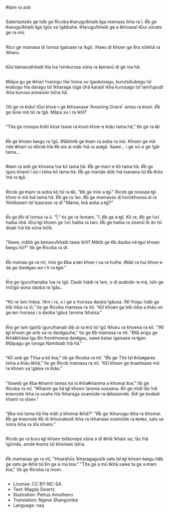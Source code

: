 ǂNam ra aob

##
Satertaxtsēs ge tsîb ge Ricoba ǂharuguǃkhaib ǁga mamasa ǀkha ra ī. ǁÎb ge ǂharuguǃkhaib ǁga ǃgûs xa ǃgâibahe. ǂHaruguǃkhaib ge a ǁkhoaxa! ǂGui xūnats ge ra mû.

##
Rico ge mamasa di ǃomsa ǀgaisase ra ǃkgō. ǀHaes di khoen ge ǁîra xōǀkhā ra ǃkharu.

##
ǂGui ǁamaxuǁhôadi hîa îxa ǃomkurusa xūna ra ǁamaxū di ge ǀoa hâ.

##
ǁNāpa gu ge ǂkhari ǃnairogu hîa ǃnona xu ǃgaoǂuisagu, kurutsikubegu tsî ǂnobogu hîa daragu tsî ǃkharaga ǀûga ūhâ karadi ǀkha kurusagu tsî ǀamiǃupudi ǀkha kurusa anisexūn tsîna hâ.

##
Ob ge ra ǁnâu! ǀGui khoe-i ge ǁkhoaxase ‘Amazing Grace' amsa ra ǂnuni. ǁÎb ge ǁūse mâ tsî ra ǃgâ. Mâpa xu i ra ǀkhī?

##
“Tita ge noxopa ǁnāti kōse îsase ra ǂnuni khoe-e ǁnâu tama hâ," tib ge ra ǂâi.

##
ǁÎb ge khoen ǁaegu ra ǃgû. ǁNātimîb ge ǂnam ra aoba ra mû. Khoen ge mâ ride ǂkhari ǀui dōrob hîa ǁîb ais ai mâb ǃnâ ra aoǂgā. Xawe... i ge xū-e ge ǃgâi tama...

##
ǂNam ra aob ge khoena ǃoa kō tama hâ. ǁÎb ge mari-e kō tama hâ. ǁÎb ge ǀguis khami ī xū-i tsîna kō tama hâ. ǁÎb ge maride dōb ǃnâ tsanana tsî ǁîb ǁhōs ǃnâ ra ǂgā.

##
Ricob ge ǂnam ra aoba kō tsî ra ǂâi, "ǁîb ge ǀnîsi a ǂgī."  Ricob ge noxopa ǂgī khoe-e mû tsâ tama hâ. ǁÎb ge ra ǃao. ǁÎb ge mamasas di horokhoesa ai ra ǃkhōbasen tsî tsaurase ra dî "Mama, ǁnā aoba a ǂgī?"

##
ǁÎs ge ǁîb di ǃomsa ra ū. "Î," tis ge ra ǃeream, "î, ǁîb ge a ǂgī. Kō re, ǁîb ge ǃuri haiba ūhâ. ǂGui ǂgī khoen ge ǃuri haiba ra tani. ǁÎb ge haiba ra sîsenū îb ān tsî doab ǃnâ hâ xūna hōǃâ.

##
“Xawe, mâtib ge ǁamaxuǃkhaib tawa ǀkhī? Mâtib ge ǁîb daoba nē ǂgui khoen ǁaegu hō?" tib ge Ricoba ra dî.

##
ǁÎb mamas ge ra mî, ǀnîsi go ǁîba a ǂan khoe-i xa ra huihe. ǁNāti ra hui khoe-e da ge daoǁgau-ao-i ti ra ǂgai."

##
ǁÎra ge ǀguruǃhanaba ǃoa ra ǃgû. Daob ǃnâdi ra ǃam, o di audode ra mâ, tsîn ge ǀnūǃgû-aona daoba ra ǃgâu.

##
“Kō re ǃam ǃnâsa. ǃAm i ra, o i ge a ǃnorasa daoba ǃgâusa. ǀNî ǃhūgu ǃnâb ge bib ǀōba ra ǀō," tis ge Ricoba mamasa ra mî. "ǂGī khoen ga bib ǀōba a ǁnâu on ge ǂan ǃnorasa i a daoba ǃgâus ǃaroma ǃkhaisa."

##
ǁÎra ge ǃam ǀgarib ǀguruǃhanab dib ai ra ǂnû tsî ǃgû ǃkharu ra khoena ra kō. "ǀNî ǂgī khoen ge arib xa ra daoǁgauhe," tis ge ǁîb mamasa ra mî. "ǁNā arigu ge ǁkhāǁkhāsa îgu ǁîn ǀhonkhoena daoǁgau, xawe kaise ǀgaisase ra ǂgan. ǁNāpagu ge ǀoroga Namibiab ǃnâ hâ."

##
“ǂGī aob ge TVsa a kō ǁoa," tib ge Ricoba ra mî. "ǁÎb ge TVs tsî ǂhôaǂgares tsîna a ǁnâu ǁkhā," tis ge Ricob mamasa ra mî. "ǂGī khoen ge ǁnaetisase mû ra khoen xa ǃgâise ra ǁnâu."

##
“Xaweb ge ǁîba ǂkhanin tamas ka io ǂhôaǂkhanina a khomai ǁoa," tib ge Ricoba ra mî. "ǂKhanin ge hâ ǂgī khoen ǃaroma xoasana. ǁÎn ge mîdi ǃâs ǃnâ ǂnaorode ǀkha ra xoahe hîa ǃkharaga xoamûde ra ǂâibasende. ǁÎdi ge kodedi khami ra sîsen."

##
“ǁîba mû tama hâ hîa mâti a khomai ǁkhā?"  "ǁÎb ge ǀkhunugu ǀkha ra khomai. ǁÎb ge ǂnaorode ǁîb di ǀkhunuǂaodi ǀkha ra ǀkhanase xoamûde ra ǂanǂui, sats sa mûra ǀkha ra dīs khami."

##
Ricob ge ra buru ǂgī khoen tsēkorope xūna a dī ǁkhā ǃkhais xa; ǃās ǃnâ ǃgûmâs, amde ǂnams tsî khomais tsîna.

##
ǁÎb mamasas ge ra mî, "Hoarahūs ǃkharagagusib sats tsî ǂgī khoen ǁaegu hâb ge sats ge ǁkhā tsî ǁîn ge a mû ǁoa."  "Tita ge a mû ǁkhā xawe ta ge a ǂnam ǁoa," tib ge Ricoba ra ǀnom.

##
* License: CC BY-NC-SA
* Text: Magda Swartz
* Illustration: Petrus Amuthenu
* Translation: Ngeve Shangombe
* Language: naq
